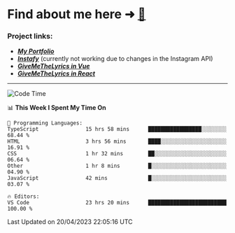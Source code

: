 # Find about me here ➜ [🧑](https://pauabella.dev)

### Project links:
- ***[My Portfolio](https://pauabella.dev)***
- ***[Instafy](https://instafy.me)*** (currently not working due to changes in the Instagram API)
- ***[GiveMeTheLyrics in Vue](https://lyrics.pauabella.dev)***
- ***[GiveMeTheLyrics in React](https://pauabella.dev/GiveMeTheLyrics)***

---
<!--START_SECTION:waka-->
![Code Time](http://img.shields.io/badge/Code%20Time-2%2C090%20hrs%2016%20mins-blue)

📊 **This Week I Spent My Time On** 

```text
💬 Programming Languages: 
TypeScript               15 hrs 58 mins      █████████████████░░░░░░░░   68.44 % 
HTML                     3 hrs 56 mins       ████░░░░░░░░░░░░░░░░░░░░░   16.91 % 
CSS                      1 hr 32 mins        ██░░░░░░░░░░░░░░░░░░░░░░░   06.64 % 
Other                    1 hr 8 mins         █░░░░░░░░░░░░░░░░░░░░░░░░   04.90 % 
JavaScript               42 mins             █░░░░░░░░░░░░░░░░░░░░░░░░   03.07 % 

🔥 Editors: 
VS Code                  23 hrs 20 mins      █████████████████████████   100.00 % 
```


 Last Updated on 20/04/2023 22:05:16 UTC
<!--END_SECTION:waka-->
